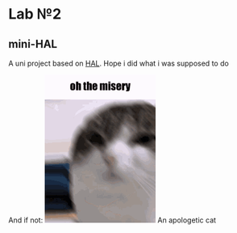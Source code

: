 # Lab №2

## mini-HAL
A uni project based on [HAL](https://github.com/arduino/ArduinoCore-avr/blob/master/cores/arduino/wiring_digital.c).
Hope i did what i was supposed to do


And if not:
![Cat](/pics/cat_cat.gif)
An apologetic cat